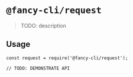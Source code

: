 # `@fancy-cli/request`

> TODO: description

## Usage

```
const request = require('@fancy-cli/request');

// TODO: DEMONSTRATE API
```

